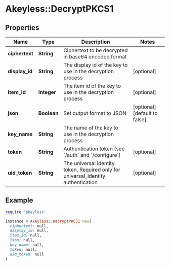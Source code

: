 # Akeyless::DecryptPKCS1

## Properties

| Name | Type | Description | Notes |
| ---- | ---- | ----------- | ----- |
| **ciphertext** | **String** | Ciphertext to be decrypted in base64 encoded format |  |
| **display_id** | **String** | The display id of the key to use in the decryption process | [optional] |
| **item_id** | **Integer** | The item id of the key to use in the decryption process | [optional] |
| **json** | **Boolean** | Set output format to JSON | [optional][default to false] |
| **key_name** | **String** | The name of the key to use in the decryption process |  |
| **token** | **String** | Authentication token (see &#x60;/auth&#x60; and &#x60;/configure&#x60;) | [optional] |
| **uid_token** | **String** | The universal identity token, Required only for universal_identity authentication | [optional] |

## Example

```ruby
require 'akeyless'

instance = Akeyless::DecryptPKCS1.new(
  ciphertext: null,
  display_id: null,
  item_id: null,
  json: null,
  key_name: null,
  token: null,
  uid_token: null
)
```


